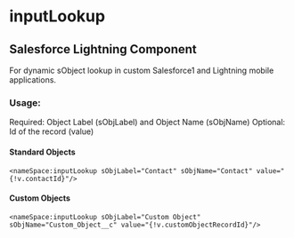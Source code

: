 # inputLookup 
## Salesforce Lightning Component

For dynamic sObject lookup in custom Salesforce1 and Lightning mobile applications. 

### Usage: 

Required: Object Label (sObjLabel) and Object Name (sObjName)
Optional: Id of the record (value)

#### Standard Objects
```
<nameSpace:inputLookup sObjLabel="Contact" sObjName="Contact" value="{!v.contactId}"/>
```
#### Custom Objects
```
<nameSpace:inputLookup sObjLabel="Custom Object" sObjName="Custom_Object__c" value="{!v.customObjectRecordId}"/>
```
